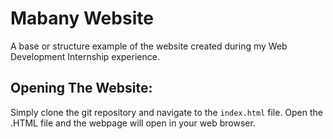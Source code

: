 # Mabany Website
A base or structure example of the website created during my Web Development Internship experience.

## Opening The Website:

Simply clone the git repository and navigate to the `index.html` file. Open the .HTML file and the webpage will open in your web browser.
